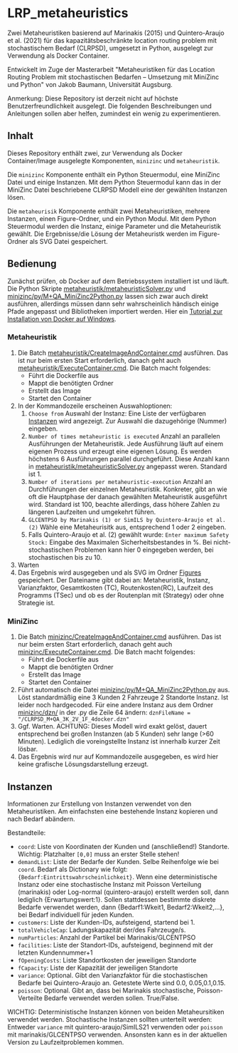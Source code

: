 # LRP_metaheuristics

Zwei Metaheuristiken basierend auf Marinakis (2015) und Quintero-Araujo et al. (2021) für das kapazitätsbeschränkte location routing problem mit stochastischem Bedarf (CLRPSD), umgesetzt in Python, ausgelegt zur Verwendung als Docker Container. 

Entwickelt im Zuge der Masterarbeit "Metaheuristiken für das Location Routing Problem  mit stochastischen Bedarfen – Umsetzung mit MiniZinc und Python" von Jakob Baumann, Universität Augsburg.

Anmerkung: Diese Repository ist derzeit nicht auf höchste Benutzerfreundlichkeit ausgelegt. Die folgenden Beschreibungen und Anleitungen sollen aber helfen, zumindest ein wenig zu experimentieren.

## Inhalt

Dieses Repository enthält zwei, zur Verwendung als Docker Container/Image ausgelegte Komponenten, `minizinc` und `metaheuristik`.

Die `minizinc` Komponente enthält ein Python Steuermodul, eine MiniZinc Datei und einige Instanzen. Mit dem Python Steuermodul kann das in der MiniZinc Datei beschriebene CLRPSD Modell eine der gewählten Instanzen lösen. 

Die `metaheurisik` Komponente enthält zwei Metaheuristiken, mehrere Instanzen, einen Figure-Ordner, und ein Python Modul. Mit dem Python Steuermodul werden die Instanz, einige Parameter und die Metaheuristik gewählt. Die Ergebnisse/die Lösung der Metaheuristk werden im Figure-Ordner als SVG Datei gespeichert. 


## Bedienung

Zunächst prüfen, ob Docker auf dem Betriebssystem installiert ist und läuft. Die Python Skripte [metaheuristik/metaheuristicSolver.py](metaheuristik/metaheuristicSolver.py) und [minizinc/py/M+QA_MiniZinc2Python.py](minizinc/py/M+QA_MiniZinc2Python.py) lassen sich zwar auch direkt ausführen, allerdings müssen dann sehr wahrscheinlich händisch einige Pfade angepasst und Bibliotheken importiert werden. Hier ein [Tutorial zur Installation von Docker auf Windows](https://docs.docker.com/desktop/install/windows-install/).

### Metaheuristik

1. Die Batch [metaheuristik/CreateImageAndContainer.cmd](metaheuristik/CreateImageAndContainer.cmd) ausführen. Das ist nur beim ersten Start erforderlich, danach geht auch [metaheuristik/ExecuteContainer.cmd](metaheuristik/ExecuteContainer.cmd). Die Batch macht folgendes:
   - Führt die Dockerfile aus
   - Mappt die benötigten Ordner
   - Erstellt das Image
   - Startet den Container
2. In der Kommandozeile erscheinen Auswahloptionen:
   1. `Choose from` Auswahl der Instanz: Eine Liste der verfügbaren [Instanzen](metaheuristik/instances/) wird angezeigt. Zur Auswahl die dazugehörige (Nummer) eingeben.
   2. `Number of times metaheuristic is executed` Anzahl an parallelen Ausführungen der Metaheuristik. Jede Ausführung läuft auf einem eigenen Prozess und erzeugt eine eigenen Lösung. Es werden höchstens 6 Ausführungen parallel durchgeführt. Diese Anzahl kann in [metaheuristik/metaheuristicSolver.py](metaheuristik/metaheuristicSolver.py) angepasst weren. Standard ist 1.
   3. `Number of iterations per metaheuristic-execution` Anzahl an Durchführungen der einzelnen Metaheuristik. Konkreter, gibt an wie oft die Hauptphase der danach gewählten Metaheuristik ausgeführt wird. Standard ist 100, beachte allerdings, dass höhere Zahlen zu längeren Laufzeiten und umgekehrt führen. 
   4. `GLCENTPSO by Marinakis (1) or SimILS by Quintero-Araujo et al. (2)` Wähle eine Metaheurisitk aus, entsprechend 1 oder 2 eingeben.
   5. Falls Quintero-Araujo et al. (2) gewählt wurde: `Enter maximum Safety Stock:` Eingabe des Maximalen Sicherheitsbestandes in %. Bei nicht-stochastischen Problemen kann hier 0 eingegeben werden, bei stochastischen bis zu 10.
3. Warten
4. Das Ergebnis wird ausgegeben und als SVG im Ordner [Figures](metaheuristik/figures/) gespeichert. Der Dateiname gibt dabei an: Metaheuristik, Instanz, Varianzfaktor, Gesamtkosten (TC), Routenkosten(RC), Laufzeit des Programms (TSec) und ob es der Routenplan mit (Strategy) oder ohne Strategie ist. 

### MiniZinc

1. Die Batch [minizinc/CreateImageAndContainer.cmd](minizinc/CreateImageAndContainer.cmd) ausführen. Das ist nur beim ersten Start erforderlich, danach geht auch [minizinc/ExecuteContainer.cmd](minizinc/ExecuteContainer.cmd). Die Batch macht folgendes:
   - Führt die Dockerfile aus
   - Mappt die benötigten Ordner
   - Erstellt das Image
   - Startet den Container
2. Führt automatisch die Datei [minizinc/py/M+QA_MiniZinc2Python.py](minizinc/py/M+QA_MiniZinc2Python.py) aus. Löst standardmäßig eine 3 Kunden 2 Fahrzeuge 2 Standorte Instanz. Ist leider noch hardgecoded. Für eine andere Instanz aus dem Ordner [minizinc/dzn/](minizinc/dzn/) in der .py die Zeile 64 ändern: `dznFileName = "/CLRPSD_M+QA_3K_2V_1F_4docker.dzn"`
3. Ggf. Warten. ACHTUNG: Dieses Modell wird exakt gelöst, dauert entsprechend bei großen Instanzen (ab 5 Kunden) sehr lange (>60 Minuten). Lediglich die voreingstellte Instanz ist innerhalb kurzer Zeit lösbar. 
4. Das Ergebnis wird nur auf Kommandozeile ausgegeben, es wird hier keine grafische Lösungsdarstellung erzeugt.

## Instanzen

Informationen zur Erstellung von Instanzen verwendet von den Metaheuristiken. Am einfachsten eine bestehende Instanz kopieren und nach Bedarf abändern.

Bestandteile:
- `coord`: Liste von Koordinaten der Kunden und (anschließend!) Standorte. Wichtig: Platzhalter `[0,0]` muss an erster Stelle stehen!
- `demandList`: Liste der Bedarfe der Kunden. Selbe Reihenfolge wie bei `coord`. Bedarf als Dictionary wie folgt: `{Bedarf:Eintrittswahrscheinlichkeit}`. Wenn eine deterministische Instanz oder eine stochastische Instanz mit Poisson Verteilung (marinakis) oder Log-normal (quintero-araujo) erstellt werden soll, dann lediglich {Erwartungswert:1}. Sollen stattdessen bestimmte diskrete Bedarfe verwendet werden, dann {Bedarf1:Wkeit1, Bedarf2:Wkeit2,...}, bei Bedarf individuell für jeden Kunden.
- `customers`: Liste der Kunden-IDs, aufsteigend, startend bei 1. 
- `totalVehicleCap`: Ladungskapazität der/des Fahrzeuge/s.
- `numParticles`: Anzahl der Partikel bei Marinakis/GLCENTPSO
- `facilities`: Liste der Standort-IDs, aufsteigend, beginnend mit der letzten Kundennummer+1
- `fOpeningCosts`: Liste Standortkosten der jeweiligen Standorte
- `fCapacity`: Liste der Kapazität der jeweiligen Standorte
- `variance`: Optional. Gibt den Varianzfaktor für die stochastischen Bedarfe bei Quintero-Araujo an. Getestete Werte sind 0.0, 0.05,0.1,0.15.
- `poisson`: Optional. Gibt an, dass bei Marinakis stochastische, Poisson-Verteilte Bedarfe verwendet werden sollen. True/False.

WICHTIG: Deterministische Instanzen können von beiden Metaheursitiken verwendet werden. Stochastische Instanzen sollten unterteilt werden: Entweder `variance` mit quintero-araujo/SimILS21 verwenden oder `poisson` mit marinakis/GLCENTPSO verwenden. Ansonsten kann es in der aktuellen Version zu Laufzeitproblemen kommen. 





